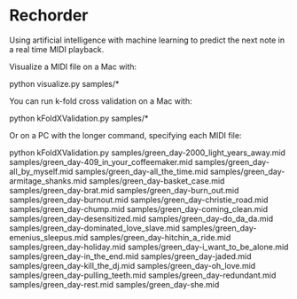 Rechorder
==========

Using artificial intelligence with machine learning to predict the next note in a real time MIDI playback.

Visualize a MIDI file on a Mac with:

python visualize.py samples/*

You can run k-fold cross validation on a Mac with:

python kFoldXValidation.py samples/*

Or on a PC with the longer command, specifying each MIDI file: 

python kFoldXValidation.py samples/green_day-2000_light_years_away.mid samples/green_day-409_in_your_coffeemaker.mid samples/green_day-all_by_myself.mid samples/green_day-all_the_time.mid samples/green_day-armitage_shanks.mid samples/green_day-basket_case.mid samples/green_day-brat.mid samples/green_day-burn_out.mid samples/green_day-burnout.mid samples/green_day-christie_road.mid samples/green_day-chump.mid samples/green_day-coming_clean.mid samples/green_day-desensitized.mid samples/green_day-do_da_da.mid samples/green_day-dominated_love_slave.mid samples/green_day-emenius_sleepus.mid samples/green_day-hitchin_a_ride.mid samples/green_day-holiday.mid samples/green_day-i_want_to_be_alone.mid samples/green_day-in_the_end.mid samples/green_day-jaded.mid samples/green_day-kill_the_dj.mid samples/green_day-oh_love.mid samples/green_day-pulling_teeth.mid samples/green_day-redundant.mid samples/green_day-rest.mid samples/green_day-she.mid


